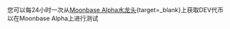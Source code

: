 您可以每24小时一次从[Moonbase Alpha水龙头](https://faucet.moonbeam.network/){target=_blank}上获取DEV代币以在Moonbase Alpha上进行测试